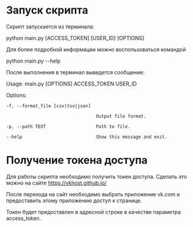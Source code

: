 # Запуск скрипта
Скрипт запускается из терминала:

  python main.py [ACCESS_TOKEN] [USER_ID] [OPTIONS]
  
Для более подробной информации можно воспользоваться командой

  python main.py --help
  
После выполнения в терминал выведется сообщение:

  Usage: main.py [OPTIONS] ACCESS_TOKEN USER_ID
  
  Options:
  
    -f, --format_file [csv|tsv|json]
    
                                      Output file format.
                                      
    -p, --path TEXT                   Path to file.
    
    --help                            Show this message and exit.
    
# Получение токена доступа
Для работы скрипта необходимо получить токен доступа. Сделать это можно на сайте https://vkhost.github.io/

После перехода на сайт необходимо выбрать приложение vk.com и предоставить этому приложению доступ к странице.

Токен будет предоставлен в адресной строке в качестве параметра access_token.
